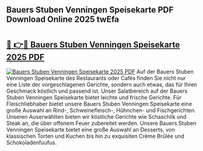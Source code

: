 ## Bauers Stuben Venningen Speisekarte PDF Download Online 2025 twEfa

# <h2><a href="http://gc5oaw.nevu.top/?p=Bauers+Stuben+Venningen+Speisekarte">🔗 👉🔴 Bauers Stuben Venningen Speisekarte 2025 PDF</a></h2>

[![Bauers Stuben Venningen Speisekarte 2025 PDF](https://i.imgur.com/dBaPXMq.png)](http://gc5oaw.nevu.top/?p=Bauers+Stuben+Venningen+Speisekarte)
Auf der Bauers Stuben Venningen Speisekarte des Restaurants oder Cafés finden Sie nicht nur eine Liste der vorgeschlagenen Gerichte, sondern auch etwas, das für Ihren Geschmack köstlich und passend ist. Unser Salatbereich auf der Bauers Stuben Venningen Speisekarte bietet leichte und frische Gerichte. Für Fleischliebhaber bietet unsere Bauers Stuben Venningen Speisekarte eine große Auswahl an Rind-, Schweinefleisch-, Hühnchen- und Fischgerichten. Unseren Auserwählten bieten wir köstliche Gerichte wie Schaschlik und Steak an, die über offenem Feuer zubereitet werden. Unsere Bauers Stuben Venningen Speisekarte bietet eine große Auswahl an Desserts, von klassischen Torten und Kuchen bis hin zu exquisiten Crème Brûlée und Schokoladenfuufus.
